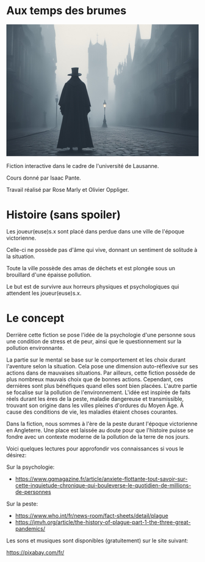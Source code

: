 # Aux temps des brumes

![Main logo](./Images/Dr_Plague_in_city_fog.jpg)

Fiction interactive dans le cadre de l'université de Lausanne.

Cours donné par Isaac Pante.

Travail réalisé par Rose Marly et Olivier Oppliger.

# Histoire (sans spoiler)
Les joueur(euse)s.x sont placé dans perdue dans une ville de l'époque victorienne.

Celle-ci ne possède pas d'âme qui vive, donnant un sentiment de solitude à la situation.

Toute la ville possède des amas de déchets et est plongée sous un brouillard d'une épaisse pollution.

Le but est de survivre aux horreurs physiques et psychologiques qui attendent les joueur(euse)s.x.

# Le concept
Derrière cette fiction se pose l'idée de la psychologie d'une personne sous une condition de stress et de peur, ainsi que le questionnement sur la pollution environnante.

La partie sur le mental se base sur le comportement et les choix durant l'aventure selon la situation. Cela pose une dimension auto-réflexive sur ses actions dans de mauvaises situations. Par ailleurs, cette fiction possède de plus nombreux mauvais choix que de bonnes actions. Cependant, ces dernières sont plus bénéfiques quand elles sont bien placées.
L'autre partie se focalise sur la pollution de l'environnement. L'idée est inspirée de faits réels durant les ères de la peste, maladie dangereuse et transmissible, trouvant son origine dans les villes pleines d'ordures du Moyen Âge. À cause des conditions de vie, les maladies étaient choses courantes.

Dans la fiction, nous sommes à l'ère de la peste durant l'époque victorienne en Angleterre. Une place est laissée au doute pour que l'histoire puisse se fondre avec un contexte moderne de la pollution de la terre de nos jours.

Voici quelques lectures pour approfondir vos connaissances si vous le désirez:

Sur la psychologie:

- https://www.gqmagazine.fr/article/anxiete-flottante-tout-savoir-sur-cette-inquietude-chronique-qui-bouleverse-le-quotidien-de-millions-de-personnes

Sur la peste:

- https://www.who.int/fr/news-room/fact-sheets/detail/plague
- https://jmvh.org/article/the-history-of-plague-part-1-the-three-great-pandemics/

Les sons et musiques sont disponibles (gratuitement) sur le site suivant:

https://pixabay.com/fr/
